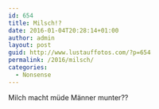 ```yaml
---
id: 654
title: Milsch!?
date: 2016-01-04T20:28:14+01:00
author: admin
layout: post
guid: http://www.lustauffotos.com/?p=654
permalink: /2016/milsch/
categories:
  - Nonsense
---
```

Milch macht müde Männer munter??